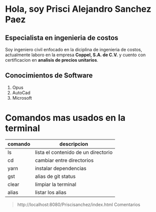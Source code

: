 
# Hola, soy Prisci Alejandro Sanchez Paez
## Especialista en ingenieria de costos
Soy ingeniero civil enfocado en la diciplina de ingenieria de costos, actualmente laboro en la empresa **Coppel, S.A. de C.V.** y cuento con certificacion en **analisis de precios unitarios**.

## Conocimientos de Software
1. Opus
2. AutoCad
3. Microsoft

# Comandos mas usados en la terminal
| comando | descripcion |
|---------|-------------|
| ls | lista el contenido de un directorio |
| cd | cambiar entre directorios |
| yarn | instalar dependencias |
| gst | alias de git status |
| clear | limpiar la terminal |
| alias | listar los alias |

> http://localhost:8080/Priscisanchez/index.html
> Comentarios
